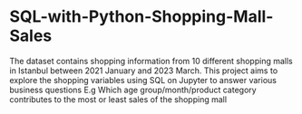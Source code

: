 # SQL-with-Python-Shopping-Mall-Sales
The dataset contains shopping information from 10 different shopping malls in Istanbul between 2021 January and 2023 March. This project aims to explore the shopping variables using SQL on Jupyter to answer various business questions E.g Which age group/month/product category contributes to the most or least sales of the shopping mall

